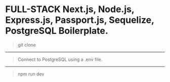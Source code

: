# FULL-STACK Next.js, Node.js, Express.js, Passport.js, Sequelize, PostgreSQL Boilerplate.
 >git clone
 ---
 >Connect to PostgreSQL using a .env file.
 ---
 >npm run dev
